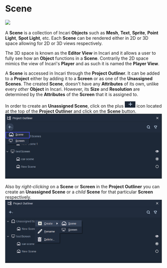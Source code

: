 # Scene

![](../../.gitbook/assets/iconscene.png)

A **Scene** is a collection of Incari **Objects** such as **Mesh**, **Text**, **Sprite**, **Point Light**, **Spot Light**, etc. Each **Scene** can be rendered either in 2D or 3D space allowing for 2D or 3D views respectively. 

The 3D space is known as the **Editor View** in Incari and it allows a user to fully see how an **Object** functions in a **Scene**. Contrarily the 2D space mimics the view of Incari's **Player** and as such it is named the **Player View**. 

A **Scene** is accessed in Incari through the **Project Outliner**. It can be added to a **Project** either by adding it to a **Screen** or as one of the **Unassigned** **Scenes**. The created **Scene**, doesn't have any **Attributes** of its own, unlike every _other_ **Object** in Incari. However, its **Size** and **Resolution** are determined by the **Attributes** of the **Screen** that it is assigned to. 

In order to create an **Unassigned Scene**, click on the plus ![](../../.gitbook/assets/objects/project-objects/scene/plusIcon.PNG) icon located at the top of the **Project Outliner** and click on the **Scene** button. 
![](../../.gitbook/assets/objects/project-objects/scene/project_outliner.PNG)

Also by *right-clicking* on a **Scene** or **Screen** in the **Project Outliner** you can create an **Unassigned Scene** or a *child* **Scene** for that particular **Screen** respectively.
 ![](../../.gitbook/assets/objects/project-objects/scene/unassigned_scenes.PNG)

